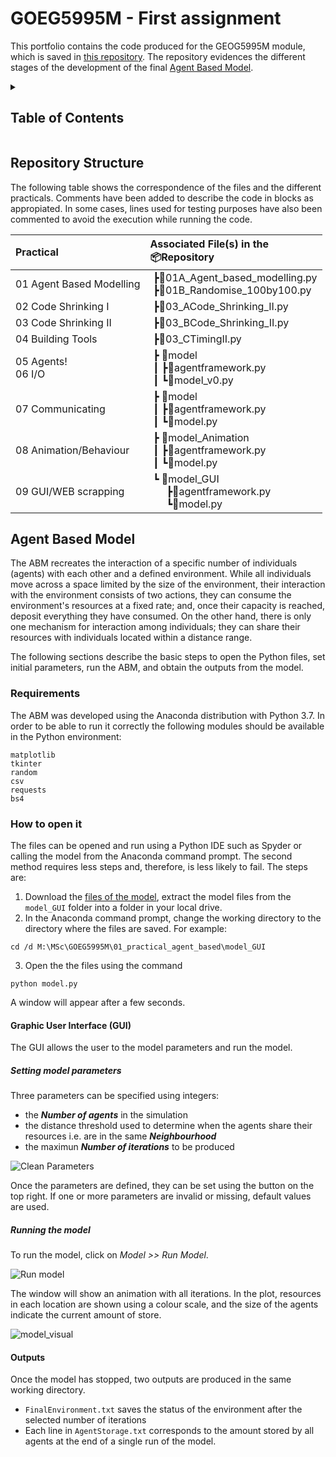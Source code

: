 # GOEG5995M - First assignment
This portfolio contains the code produced for the GEOG5995M module, which is saved in 
[this repository](https://github.com/juanfonsecaLS1/GEOG5995M_Practicals). The repository evidences
the different stages of the development of the final [Agent Based Model](#agent-based-model).


<details>
  <summary><h2>Table of Contents</h2></summary>
  
  1. [Repository Structure](#repository-structure)
  2. [Agent Based Model](#agent-based-model)
      1. [Requirements](#requirements)
      1. [How to open it](#how-to-open-it)
      2. [Graphic User Interface](#graphic-user-interface-gui)
      3. [Outputs](#outputs)
      4. [Limitations and Known Issues](#limitationsknown-issues)
</details>

## Repository Structure
The following table shows the correspondence of the files and the different practicals. Comments have been added to describe the code in blocks as appropiated. In some cases, lines used for testing purposes have also been commented to avoid the execution while running the code.    

|  Practical | Associated File(s) in the<br> 📦Repository|
| :------------ | :------------ |
| 01 Agent Based Modelling  | &nbsp;┣📜01A_Agent_based_modelling.py<br>&nbsp;┣📜01B_Randomise_100by100.py|
| 02 Code Shrinking I | &nbsp;┣📜03_ACode_Shrinking_II.py  |
| 03 Code Shrinking II  |&nbsp;┣📜03_BCode_Shrinking_II.py  |
| 04 Building Tools  |&nbsp;┣📜03_CTimingII.py |
| 05 Agents!<br />06 I/O|&nbsp;┣ 📂model<br />&nbsp;┃ ┣📜agentframework.py<br>&nbsp;┃ ┗📜model_v0.py|
| 07 Communicating  |&nbsp;┣ 📂model<br />&nbsp;┃ ┣📜agentframework.py<br>&nbsp;┃ ┗📜model.py |
| 08 Animation/Behaviour  |&nbsp;┣ 📂model_Animation<br />&nbsp;┃ ┣📜agentframework.py<br>&nbsp;┃ ┗📜model.py  |
| 09 GUI/WEB scrapping |&nbsp;┗ 📂model_GUI<br /> &nbsp; &nbsp; &nbsp;  ┣📜agentframework.py<br> &nbsp; &nbsp; &nbsp;  ┗📜model.py  |

## Agent Based Model
The ABM recreates the interaction of a specific number of individuals (agents) with each other and a defined environment. While all individuals move across a space limited by the size of the environment, their interaction with the environment consists of two actions, they can consume the environment's resources at a fixed rate; and, once their capacity is reached, deposit everything they have consumed. On the other hand, there is only one mechanism for interaction among individuals; they can share their resources with individuals located within a distance range.

The following sections describe the basic steps to open the Python files, set initial parameters, run the ABM, and obtain the outputs from the model.

### Requirements
The ABM was developed using the Anaconda distribution with Python 3.7. In order to be able to run it correctly the following modules should be available in the Python environment:
```
matplotlib
tkinter
random
csv
requests
bs4
```
### How to open it
The files can be opened and run using a Python IDE such as Spyder or calling the model from the Anaconda command prompt. The second method requires less steps and, therefore, is less likely to fail. The steps are: 
1. Download the [files of the model](https://github.com/juanfonsecaLS1/GEOG5995M_Practicals/raw/main/model_GUI.zip),
extract the model files from the ```model_GUI``` folder into a folder in your local drive.
3. In the Anaconda command prompt, change the working directory to the directory where the files are saved. For example:
```
cd /d M:\MSc\GOEG5995M\01_practical_agent_based\model_GUI
```
3. Open the the files using the command
```
python model.py
```
A window will appear after a few seconds.
#### Graphic User Interface (GUI)
The GUI allows the user to the model parameters and run the model.
##### Setting model parameters
Three parameters can be specified using integers:
- the __*Number of agents*__ in the simulation
- the distance threshold used to determine when the agents share their resources i.e. are in the same __*Neighbourhood*__
- the maximun __*Number of iterations*__ to be produced

![Clean Parameters](https://user-images.githubusercontent.com/69847296/194627694-23edeb5c-db51-407c-8bd5-2ac52dd2d33a.png)

Once the parameters are defined, they can be set using the button on the top right. If one or more parameters are invalid or missing, default values are used. 
##### Running the model 
To run the model, click on *Model >> Run Model*. 

![Run model](https://user-images.githubusercontent.com/69847296/194627955-f54ab3f9-c851-4748-a840-3a810e81b582.png)

The window will show an animation with all iterations. In the plot, resources in each location are shown using a colour scale, and the size of the agents indicate the current amount of store.

![model_visual](https://user-images.githubusercontent.com/69847296/194628069-5c8e89be-f9e1-4258-a7a4-3caaa5282367.png)

#### Outputs
Once the model has stopped, two outputs are produced in the same working directory.
- ```FinalEnvironment.txt``` saves the status of the environment after the selected number of iterations
- Each line in ```AgentStorage.txt``` corresponds to the amount stored by all agents at the end of a single run of the model.

